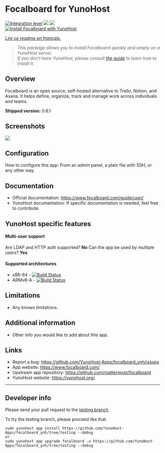 # Focalboard for YunoHost

[![Integration level](https://dash.yunohost.org/integration/focalboard.svg)](https://dash.yunohost.org/appci/app/focalboard) ![](https://ci-apps.yunohost.org/ci/badges/focalboard.status.svg) ![](https://ci-apps.yunohost.org/ci/badges/focalboard.maintain.svg)  
[![Install Focalboard with YunoHost](https://install-app.yunohost.org/install-with-yunohost.svg)](https://install-app.yunohost.org/?app=focalboard)

*[Lire ce readme en français.](./README_fr.md)*

> *This package allows you to install Focalboard quickly and simply on a YunoHost server.  
If you don't have YunoHost, please consult [the guide](https://yunohost.org/#/install) to learn how to install it.*

## Overview
Focalboard is an open source, self-hosted alternative to Trello, Notion, and Asana. It helps define, organize, track and manage work across individuals and teams.

**Shipped version:** 0.6.1

## Screenshots

![](https://www.focalboard.com/img/hero.jpg)

## Configuration

How to configure this app: From an admin panel, a plain file with SSH, or any other way.

## Documentation

 * Official documentation: https://www.focalboard.com/guide/user/
 * YunoHost documentation: If specific documentation is needed, feel free to contribute.

## YunoHost specific features

#### Multi-user support

Are LDAP and HTTP auth supported? **No**
Can the app be used by multiple users? **Yes**

#### Supported architectures

* x86-64 - [![Build Status](https://ci-apps.yunohost.org/ci/logs/focalboard.svg)](https://ci-apps.yunohost.org/ci/apps/focalboard/)
* ARMv8-A - [![Build Status](https://ci-apps-arm.yunohost.org/ci/logs/focalboard.svg)](https://ci-apps-arm.yunohost.org/ci/apps/focalboard/)

## Limitations

* Any known limitations.

## Additional information

* Other info you would like to add about this app.

## Links

 * Report a bug: https://github.com/YunoHost-Apps/focalboard_ynh/issues
 * App website: https://www.focalboard.com/
 * Upstream app repository: https://github.com/mattermost/focalboard
 * YunoHost website: https://yunohost.org/

---

## Developer info

Please send your pull request to the [testing branch](https://github.com/YunoHost-Apps/focalboard_ynh/tree/testing).

To try the testing branch, please proceed like that.
```
sudo yunohost app install https://github.com/YunoHost-Apps/focalboard_ynh/tree/testing --debug
or
sudo yunohost app upgrade focalboard -u https://github.com/YunoHost-Apps/focalboard_ynh/tree/testing --debug
```
